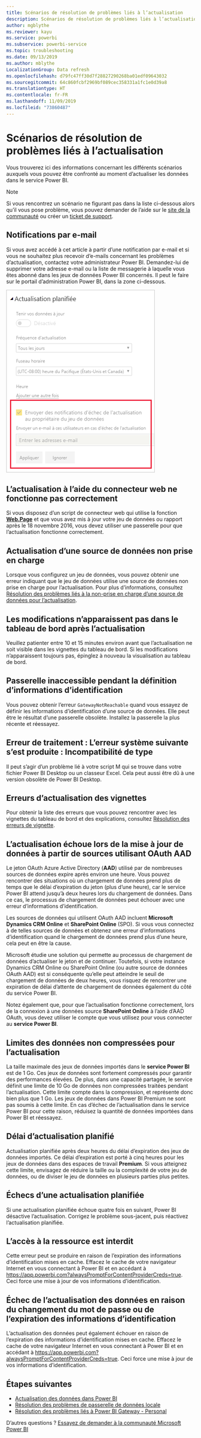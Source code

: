 ```yaml
---
title: Scénarios de résolution de problèmes liés à l’actualisation
description: Scénarios de résolution de problèmes liés à l’actualisation
author: mgblythe
ms.reviewer: kayu
ms.service: powerbi
ms.subservice: powerbi-service
ms.topic: troubleshooting
ms.date: 09/13/2019
ms.author: mblythe
LocalizationGroup: Data refresh
ms.openlocfilehash: d79fc47ff30d7f28827290268ba01edf09643032
ms.sourcegitcommit: 64c860fcbf2969bf089cec358331a1fc1e0d39a8
ms.translationtype: HT
ms.contentlocale: fr-FR
ms.lasthandoff: 11/09/2019
ms.locfileid: "73860487"
---
```

# <a name="troubleshooting-refresh-scenarios"></a>Scénarios de résolution de problèmes liés à l’actualisation

Vous trouverez ici des informations concernant les différents scénarios auxquels vous pouvez être confronté au moment d’actualiser les données dans le service Power BI.

> [!NOTE]
> Si vous rencontrez un scénario ne figurant pas dans la liste ci-dessous alors qu’il vous pose problème, vous pouvez demander de l’aide sur le [site de la communauté](https://community.powerbi.com/) ou créer un [ticket de support](https://powerbi.microsoft.com/support/).
>
>

## <a name="email-notifications"></a>Notifications par e-mail

Si vous avez accédé à cet article à partir d’une notification par e-mail et si vous ne souhaitez plus recevoir d’e-mails concernant les problèmes d’actualisation, contactez votre administrateur Power BI. Demandez-lui de supprimer votre adresse e-mail ou la liste de messagerie à laquelle vous êtes abonné dans les jeux de données Power BI concernés. Il peut le faire sur le portail d’administration Power BI, dans la zone ci-dessous.

![E-mail de notification des actualisations](media/refresh-troubleshooting-refresh-scenarios/refresh-email.png)

## <a name="refresh-using-web-connector-doesnt-work-properly"></a>L’actualisation à l’aide du connecteur web ne fonctionne pas correctement

Si vous disposez d’un script de connecteur web qui utilise la fonction [**Web.Page**](https://msdn.microsoft.com/library/mt260924.aspx) et que vous avez mis à jour votre jeu de données ou rapport après le 18 novembre 2016, vous devez utiliser une passerelle pour que l’actualisation fonctionne correctement.

## <a name="unsupported-data-source-for-refresh"></a>Actualisation d’une source de données non prise en charge

Lorsque vous configurez un jeu de données, vous pouvez obtenir une erreur indiquant que le jeu de données utilise une source de données non prise en charge pour l’actualisation. Pour plus d’informations, consultez [Résolution des problèmes liés à la non-prise en charge d’une source de données pour l’actualisation](service-admin-troubleshoot-unsupported-data-source-for-refresh.md).

## <a name="dashboard-doesnt-reflect-changes-after-refresh"></a>Les modifications n’apparaissent pas dans le tableau de bord après l’actualisation

Veuillez patienter entre 10 et 15 minutes environ avant que l’actualisation ne soit visible dans les vignettes du tableau de bord. Si les modifications n’apparaissent toujours pas, épinglez à nouveau la visualisation au tableau de bord.

## <a name="gatewaynotreachable-when-setting-credentials"></a>Passerelle inaccessible pendant la définition d’informations d’identification

Vous pouvez obtenir l’erreur `GatewayNotReachable` quand vous essayez de définir les informations d’identification d’une source de données. Elle peut être le résultat d’une passerelle obsolète. Installez la passerelle la plus récente et réessayez.

## <a name="processing-error-the-following-system-error-occurred-type-mismatch"></a>Erreur de traitement : L’erreur système suivante s’est produite : Incompatibilité de type

Il peut s’agir d’un problème lié à votre script M qui se trouve dans votre fichier Power BI Desktop ou un classeur Excel. Cela peut aussi être dû à une version obsolète de Power BI Desktop.

## <a name="tile-refresh-errors"></a>Erreurs d’actualisation des vignettes

Pour obtenir la liste des erreurs que vous pouvez rencontrer avec les vignettes du tableau de bord et des explications, consultez [Résolution des erreurs de vignette](refresh-troubleshooting-tile-errors.md).

## <a name="refresh-fails-when-updating-data-from-sources-that-use-aad-oauth"></a>L’actualisation échoue lors de la mise à jour de données à partir de sources utilisant OAuth AAD

Le jeton OAuth Azure Active Directory (**AAD**) utilisé par de nombreuses sources de données expire après environ une heure. Vous pouvez rencontrer des situations où un chargement de données prend plus de temps que le délai d’expiration du jeton (plus d’une heure), car le service Power BI attend jusqu’à deux heures lors du chargement de données. Dans ce cas, le processus de chargement de données peut échouer avec une erreur d’informations d’identification.

Les sources de données qui utilisent OAuth AAD incluent **Microsoft Dynamics CRM Online** et **SharePoint Online** (SPO). Si vous vous connectez à de telles sources de données et obtenez une erreur d’informations d’identification quand le chargement de données prend plus d’une heure, cela peut en être la cause.

Microsoft étudie une solution qui permette au processus de chargement de données d’actualiser le jeton et de continuer. Toutefois, si votre instance Dynamics CRM Online ou SharePoint Online (ou autre source de données OAuth AAD) est si conséquente qu’elle peut atteindre le seuil de chargement de données de deux heures, vous risquez de rencontrer une expiration de délai d’attente de chargement de données également du côté du service Power BI.

Notez également que, pour que l’actualisation fonctionne correctement, lors de la connexion à une données source **SharePoint Online** à l’aide d’AAD OAuth, vous devez utiliser le compte que vous utilisez pour vous connecter au **service Power BI**.

## <a name="uncompressed-data-limits-for-refresh"></a>Limites des données non compressées pour l’actualisation

La taille maximale des jeux de données importés dans le **service Power BI** est de 1 Go. Ces jeux de données sont fortement compressés pour garantir des performances élevées. De plus, dans une capacité partagée, le service définit une limite de 10 Go de données non compressées traitées pendant l’actualisation. Cette limite compte dans la compression, et représente donc bien plus que 1 Go. Les jeux de données dans Power BI Premium ne sont pas soumis à cette limite. En cas d’échec de l’actualisation dans le service Power BI pour cette raison, réduisez la quantité de données importées dans Power BI et réessayez.

## <a name="scheduled-refresh-timeout"></a>Délai d’actualisation planifié

Actualisation planifiée après deux heures du délai d’expiration des jeux de données importés. Ce délai d’expiration est porté à cinq heures pour les jeux de données dans des espaces de travail **Premium**. Si vous atteignez cette limite, envisagez de réduire la taille ou la complexité de votre jeu de données, ou de diviser le jeu de données en plusieurs parties plus petites.

## <a name="scheduled-refresh-failures"></a>Échecs d’une actualisation planifiée

Si une actualisation planifiée échoue quatre fois en suivant, Power BI désactive l’actualisation. Corrigez le problème sous-jacent, puis réactivez l’actualisation planifiée.

## <a name="access-to-the-resource-is-forbidden"></a>L’accès à la ressource est interdit  

Cette erreur peut se produire en raison de l’expiration des informations d’identification mises en cache. Effacez le cache de votre navigateur Internet en vous connectant à Power BI et en accédant à https://app.powerbi.com?alwaysPromptForContentProviderCreds=true. Ceci force une mise à jour de vos informations d’identification.

## <a name="data-refresh-failure-because-of-password-change-or-expired-credentials"></a>Échec de l’actualisation des données en raison du changement du mot de passe ou de l’expiration des informations d’identification

L’actualisation des données peut également échouer en raison de l’expiration des informations d’identification mises en cache. Effacez le cache de votre navigateur Internet en vous connectant à Power BI et en accédant à https://app.powerbi.com?alwaysPromptForContentProviderCreds=true. Ceci force une mise à jour de vos informations d’identification.

## <a name="next-steps"></a>Étapes suivantes

- [Actualisation des données dans Power BI](refresh-data.md)  
- [Résolution des problèmes de passerelle de données locale](service-gateway-onprem-tshoot.md)  
- [Résolution des problèmes liés à Power BI Gateway - Personal](service-admin-troubleshooting-power-bi-personal-gateway.md)  

D’autres questions ? [Essayez de demander à la communauté Microsoft Power BI](https://community.powerbi.com/)

